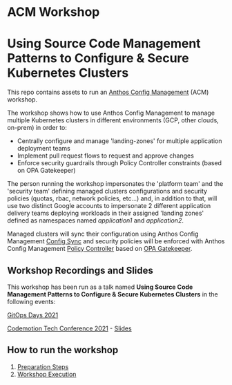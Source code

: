 # ACM Workshop 
# **Using Source Code Management Patterns to Configure & Secure Kubernetes Clusters**

This repo contains assets to run an [Anthos Config Management](https://cloud.google.com/anthos-config-management/docs/overview) (ACM) workshop.

The workshop shows how to use Anthos Config Management to manage multiple Kubernetes clusters in different environments (GCP, other clouds, on-prem) in order to:

* Centrally configure and manage 'landing-zones' for multiple application deployment teams
* Implement pull request flows to request and approve changes
* Enforce security guardrails through Policy Controller constraints (based on OPA Gatekeeper)

The person running the workshop impersonates the 'platform team' and the 'security team' defining managed clusters configurations and security policies (quotas, rbac, network policies, etc...) and, in addition to that, will use two distinct Google accounts to impersonate 2 different application delivery teams deploying workloads in their assigned 'landing zones' defined as namespaces named *application1* and *application2*.

Managed clusters will sync their configuration using Anthos Config Management [Config Sync](https://cloud.google.com/anthos-config-management/docs/config-sync-overview) and security policies will be enforced with Anthos Config Management [Policy Controller](https://cloud.google.com/anthos-config-management/docs/concepts/policy-controller) based on [OPA Gatekeeper](https://github.com/open-policy-agent/gatekeeper).


## Workshop Recordings and Slides ##

This workshop has been run as a talk named **Using Source Code Management Patterns to Configure & Secure Kubernetes Clusters** in the following events:

[GitOps Days 2021](https://youtu.be/u2rmx-2MwNA)

[Codemotion Tech Conference 2021](https://jwp.io/s/Or4kct75) - [Slides](https://www.slideshare.net/GiovanniGalloro/using-source-code-management-patterns-to-configure-and-secure-your-kubernetes-clusters-244972998)

## How to run the workshop ##

1. [Preparation Steps](PREPARATION.md)
2. [Workshop Execution](EXECUTION%20SCRIPT.md)



